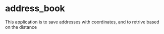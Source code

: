 # address_book
This application is to save addresses with coordinates, and to retrive based on the distance
